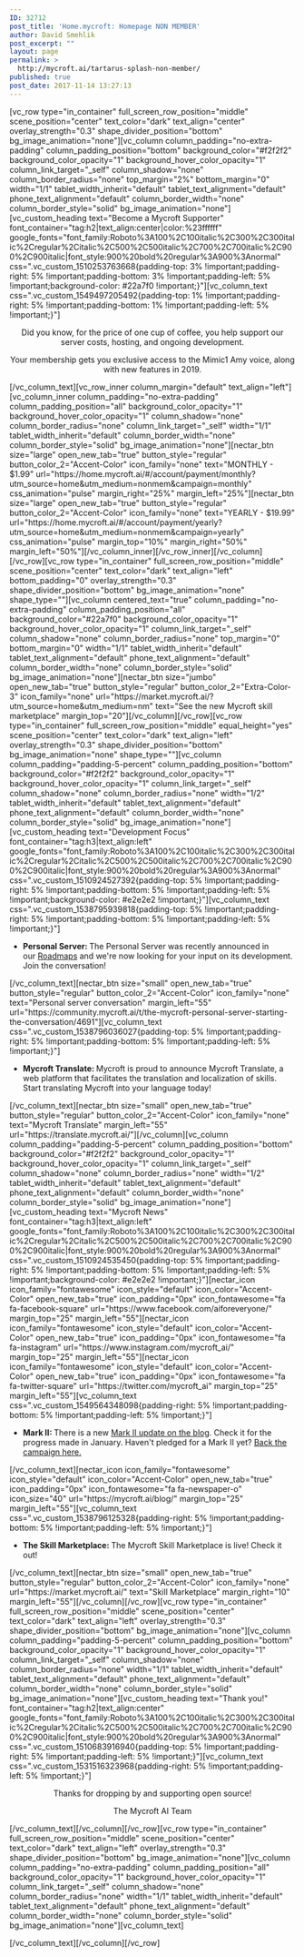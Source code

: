 ```yaml
---
ID: 32712
post_title: 'Home.mycroft: Homepage NON MEMBER'
author: David Smehlik
post_excerpt: ""
layout: page
permalink: >
  http://mycroft.ai/tartarus-splash-non-member/
published: true
post_date: 2017-11-14 13:27:13
---
```

[vc_row type="in_container" full_screen_row_position="middle" scene_position="center" text_color="dark" text_align="center" overlay_strength="0.3" shape_divider_position="bottom" bg_image_animation="none"][vc_column column_padding="no-extra-padding" column_padding_position="bottom" background_color="#f2f2f2" background_color_opacity="1" background_hover_color_opacity="1" column_link_target="_self" column_shadow="none" column_border_radius="none" top_margin="2%" bottom_margin="0" width="1/1" tablet_width_inherit="default" tablet_text_alignment="default" phone_text_alignment="default" column_border_width="none" column_border_style="solid" bg_image_animation="none"][vc_custom_heading text="Become a Mycroft Supporter" font_container="tag:h2|text_align:center|color:%23ffffff" google_fonts="font_family:Roboto%3A100%2C100italic%2C300%2C300italic%2Cregular%2Citalic%2C500%2C500italic%2C700%2C700italic%2C900%2C900italic|font_style:900%20bold%20regular%3A900%3Anormal" css=".vc_custom_1510253763668{padding-top: 3% !important;padding-right: 5% !important;padding-bottom: 3% !important;padding-left: 5% !important;background-color: #22a7f0 !important;}"][vc_column_text css=".vc_custom_1549497205492{padding-top: 1% !important;padding-right: 5% !important;padding-bottom: 1% !important;padding-left: 5% !important;}"]
<p style="text-align: center;">Did you know, for the price of one cup of coffee,
you help support our server costs, hosting, and ongoing development.</p>
<p style="text-align: center;">Your membership gets you exclusive access to the Mimic1 Amy voice,
along with new features in 2019.</p>
[/vc_column_text][vc_row_inner column_margin="default" text_align="left"][vc_column_inner column_padding="no-extra-padding" column_padding_position="all" background_color_opacity="1" background_hover_color_opacity="1" column_shadow="none" column_border_radius="none" column_link_target="_self" width="1/1" tablet_width_inherit="default" column_border_width="none" column_border_style="solid" bg_image_animation="none"][nectar_btn size="large" open_new_tab="true" button_style="regular" button_color_2="Accent-Color" icon_family="none" text="MONTHLY - $1.99" url="https://home.mycroft.ai/#/account/payment/monthly?utm_source=home&amp;utm_medium=nonmem&amp;campaign=monthly" css_animation="pulse" margin_right="25%" margin_left="25%"][nectar_btn size="large" open_new_tab="true" button_style="regular" button_color_2="Accent-Color" icon_family="none" text="YEARLY - $19.99" url="https://home.mycroft.ai/#/account/payment/yearly?utm_source=home&amp;utm_medium=nonmem&amp;campaign=yearly" css_animation="pulse" margin_top="10%" margin_right="50%" margin_left="50%"][/vc_column_inner][/vc_row_inner][/vc_column][/vc_row][vc_row type="in_container" full_screen_row_position="middle" scene_position="center" text_color="dark" text_align="left" bottom_padding="0" overlay_strength="0.3" shape_divider_position="bottom" bg_image_animation="none" shape_type=""][vc_column centered_text="true" column_padding="no-extra-padding" column_padding_position="all" background_color="#22a7f0" background_color_opacity="1" background_hover_color_opacity="1" column_link_target="_self" column_shadow="none" column_border_radius="none" top_margin="0" bottom_margin="0" width="1/1" tablet_width_inherit="default" tablet_text_alignment="default" phone_text_alignment="default" column_border_width="none" column_border_style="solid" bg_image_animation="none"][nectar_btn size="jumbo" open_new_tab="true" button_style="regular" button_color_2="Extra-Color-3" icon_family="none" url="https://market.mycroft.ai/?utm_source=home&amp;utm_medium=nm" text="See the new Mycroft skill marketplace" margin_top="20"][/vc_column][/vc_row][vc_row type="in_container" full_screen_row_position="middle" equal_height="yes" scene_position="center" text_color="dark" text_align="left" overlay_strength="0.3" shape_divider_position="bottom" bg_image_animation="none" shape_type=""][vc_column column_padding="padding-5-percent" column_padding_position="bottom" background_color="#f2f2f2" background_color_opacity="1" background_hover_color_opacity="1" column_link_target="_self" column_shadow="none" column_border_radius="none" width="1/2" tablet_width_inherit="default" tablet_text_alignment="default" phone_text_alignment="default" column_border_width="none" column_border_style="solid" bg_image_animation="none"][vc_custom_heading text="Development Focus" font_container="tag:h3|text_align:left" google_fonts="font_family:Roboto%3A100%2C100italic%2C300%2C300italic%2Cregular%2Citalic%2C500%2C500italic%2C700%2C700italic%2C900%2C900italic|font_style:900%20bold%20regular%3A900%3Anormal" css=".vc_custom_1510924527392{padding-top: 5% !important;padding-right: 5% !important;padding-bottom: 5% !important;padding-left: 5% !important;background-color: #e2e2e2 !important;}"][vc_column_text css=".vc_custom_1538795939818{padding-top: 5% !important;padding-right: 5% !important;padding-bottom: 5% !important;padding-left: 5% !important;}"]
<ul>
 	<li><b>Personal Server: </b>The Personal Server was recently announced in our <a href="https://mycroft.ai/blog/many-roads-one-destination/" target="_blank" rel="noopener">Roadmaps</a> and we're now looking for your input on its development. Join the conversation!</li>
</ul>
[/vc_column_text][nectar_btn size="small" open_new_tab="true" button_style="regular" button_color_2="Accent-Color" icon_family="none" text="Personal server conversation" margin_left="55" url="https://community.mycroft.ai/t/the-mycroft-personal-server-starting-the-conversation/4691"][vc_column_text css=".vc_custom_1538796036027{padding-top: 5% !important;padding-right: 5% !important;padding-bottom: 5% !important;padding-left: 5% !important;}"]
<ul>
 	<li><b>Mycroft Translate: </b>Mycroft is proud to announce Mycroft Translate, a web platform that facilitates the translation and localization of skills. Start translating Mycroft into your language today!</li>
</ul>
[/vc_column_text][nectar_btn size="small" open_new_tab="true" button_style="regular" button_color_2="Accent-Color" icon_family="none" text="Mycroft Translate" margin_left="55" url="https://translate.mycroft.ai/"][/vc_column][vc_column column_padding="padding-5-percent" column_padding_position="bottom" background_color="#f2f2f2" background_color_opacity="1" background_hover_color_opacity="1" column_link_target="_self" column_shadow="none" column_border_radius="none" width="1/2" tablet_width_inherit="default" tablet_text_alignment="default" phone_text_alignment="default" column_border_width="none" column_border_style="solid" bg_image_animation="none"][vc_custom_heading text="Mycroft News" font_container="tag:h3|text_align:left" google_fonts="font_family:Roboto%3A100%2C100italic%2C300%2C300italic%2Cregular%2Citalic%2C500%2C500italic%2C700%2C700italic%2C900%2C900italic|font_style:900%20bold%20regular%3A900%3Anormal" css=".vc_custom_1510924535450{padding-top: 5% !important;padding-right: 5% !important;padding-bottom: 5% !important;padding-left: 5% !important;background-color: #e2e2e2 !important;}"][nectar_icon icon_family="fontawesome" icon_style="default" icon_color="Accent-Color" open_new_tab="true" icon_padding="0px" icon_fontawesome="fa fa-facebook-square" url="https://www.facebook.com/aiforeveryone/" margin_top="25" margin_left="55"][nectar_icon icon_family="fontawesome" icon_style="default" icon_color="Accent-Color" open_new_tab="true" icon_padding="0px" icon_fontawesome="fa fa-instagram" url="https://www.instagram.com/mycroft_ai/" margin_top="25" margin_left="55"][nectar_icon icon_family="fontawesome" icon_style="default" icon_color="Accent-Color" open_new_tab="true" icon_padding="0px" icon_fontawesome="fa fa-twitter-square" url="https://twitter.com/mycroft_ai" margin_top="25" margin_left="55"][vc_column_text css=".vc_custom_1549564348098{padding-right: 5% !important;padding-bottom: 5% !important;padding-left: 5% !important;}"]
<ul>
 	<li><b>Mark II: </b>There is a new <a href="https://mycroft.ai/blog/mark-ii-update-january-2019-current-progress?utm_source=home&amp;utm_medium=nmlnk" target="_blank" rel="noopener">Mark II update on the blog</a>. Check it for the progress made in January. Haven't pledged for a Mark II yet? <a href="https://www.indiegogo.com/projects/mycroft-mark-ii-the-open-voice-assistant/reft/1649210/homeNM" target="_blank" rel="noopener">Back the campaign here.</a></li>
</ul>
[/vc_column_text][nectar_icon icon_family="fontawesome" icon_style="default" icon_color="Accent-Color" open_new_tab="true" icon_padding="0px" icon_fontawesome="fa fa-newspaper-o" icon_size="40" url="https://mycroft.ai/blog/" margin_top="25" margin_left="55"][vc_column_text css=".vc_custom_1538796125328{padding-right: 5% !important;padding-bottom: 5% !important;padding-left: 5% !important;}"]
<ul>
 	<li><b>The Skill Marketplace: </b>The Mycroft Skill Marketplace is live! Check it out!</li>
</ul>
[/vc_column_text][nectar_btn size="small" open_new_tab="true" button_style="regular" button_color_2="Accent-Color" icon_family="none" url="https://market.mycroft.ai/" text="Skill Marketplace" margin_right="10" margin_left="55"][/vc_column][/vc_row][vc_row type="in_container" full_screen_row_position="middle" scene_position="center" text_color="dark" text_align="left" overlay_strength="0.3" shape_divider_position="bottom" bg_image_animation="none"][vc_column column_padding="padding-5-percent" column_padding_position="bottom" background_color_opacity="1" background_hover_color_opacity="1" column_link_target="_self" column_shadow="none" column_border_radius="none" width="1/1" tablet_width_inherit="default" tablet_text_alignment="default" phone_text_alignment="default" column_border_width="none" column_border_style="solid" bg_image_animation="none"][vc_custom_heading text="Thank you!" font_container="tag:h2|text_align:center" google_fonts="font_family:Roboto%3A100%2C100italic%2C300%2C300italic%2Cregular%2Citalic%2C500%2C500italic%2C700%2C700italic%2C900%2C900italic|font_style:900%20bold%20regular%3A900%3Anormal" css=".vc_custom_1510683916940{padding-top: 5% !important;padding-right: 5% !important;padding-left: 5% !important;}"][vc_column_text css=".vc_custom_1531516323968{padding-right: 5% !important;padding-left: 5% !important;}"]
<p style="text-align: center;"><span style="font-weight: 400;">Thanks for dropping by and supporting open source!</span></p>
<p style="text-align: center;">The Mycroft AI Team</p>
[/vc_column_text][/vc_column][/vc_row][vc_row type="in_container" full_screen_row_position="middle" scene_position="center" text_color="dark" text_align="left" overlay_strength="0.3" shape_divider_position="bottom" bg_image_animation="none"][vc_column column_padding="no-extra-padding" column_padding_position="all" background_color_opacity="1" background_hover_color_opacity="1" column_link_target="_self" column_shadow="none" column_border_radius="none" width="1/1" tablet_width_inherit="default" tablet_text_alignment="default" phone_text_alignment="default" column_border_width="none" column_border_style="solid" bg_image_animation="none"][vc_column_text]

<style>#wpadminbar {display: none;}</style>

[/vc_column_text][/vc_column][/vc_row]